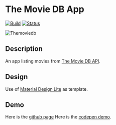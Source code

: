 # The Movie DB App

[![Build](https://img.shields.io/badge/Build-0.1.0-green.svg)]()
[![Status](https://img.shields.io/badge/Status-Still_working_on-yellow.svg)]() <br>

![Themoviedb](https://www.themoviedb.org/assets/41bdcf10bbf6f84c0fc73f27b2180b95/images/v4/logos/91x81.png)

## Description
An app listing movies from [The Movie DB API](https://www.themoviedb.org/documentation/api).


## Design
Use of [Material Design Lite](https://getmdl.io) as template.


## Demo
Here is the [github page](https://tocausan.github.io/themoviedb-app/)
Here is the [codepen demo](http://codepen.io/tocausan/full/mOmKxj/).
